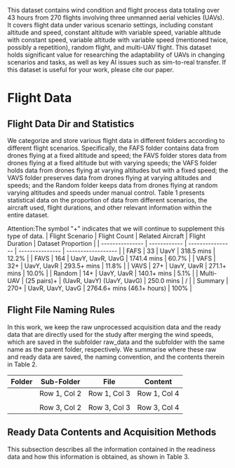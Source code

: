 This dataset contains wind condition and flight process data totaling over 43 hours from 270 flights involving three unmanned aerial vehicles (UAVs). It covers flight data under various scenario settings, including constant altitude and speed, constant altitude with variable speed, variable altitude with constant speed, variable altitude with variable speed (mentioned twice, possibly a repetition), random flight, and multi-UAV flight. This dataset holds significant value for researching the adaptability of UAVs in changing scenarios and tasks, as well as key AI issues such as sim-to-real transfer. If this dataset is useful for your work, please cite our paper.

# Flight Data
## Flight Data Dir and Statistics
We categorize and store various flight data in different folders according to different flight scenarios. Specifically, the FAFS folder contains data from drones flying at a fixed altitude and speed; the FAVS folder stores data from drones flying at a fixed altitude but with varying speeds; the VAFS folder holds data from drones flying at varying altitudes but with a fixed speed; the VAVS folder preserves data from drones flying at varying altitudes and speeds; and the Random folder keeps data from drones flying at random varying altitudes and speeds under manual control. Table 1 presents statistical data on the proportion of data from different scenarios, the aircraft used, flight durations, and other relevant information within the entire dataset.

Attention:The symbol "+" indicates that we will continue to supplement this type of data.
| Flight Scenario | Flight Count | Related Aircraft | Flight Duration | Dataset Proportion |
| --------------- | ------------ | ---------------- | --------------- | ------------------ |
| FAFS            | 33           | UavY             | 318.5 mins      | 12.2%            |
| FAVS            | 164          | UavY, UavR, UavG | 1741.4 mins     | 60.7%             |
| VAFS            | 32+          | UavY, UavR       | 293.5+ mins      | 11.8%              |
| VAVS            | 27+          | UavY, UavR       | 271.1+ mins      | 10.0%             |
| Random          | 14+          | UavY, UavR       | 140.1+ mins      | 5.1%               |
| Multi-UAV       | (25 pairs)+  | (UavR, UavY) (UavY, UavG) | 250.0 mins    | /                |
| Summary         | 270+         | UavR, UavY, UavG | 2764.6+ mins (46.1+ hours) | 100%             |
## Flight File Naming Rules
In this work, we keep the raw unprocessed acquisition data and the ready data that are directly used for the study after merging the wind speeds, which are saved in the subfolder raw_data and the subfolder with the same name as the parent folder, respectively. We summarise where these raw and ready data are saved, the naming convention, and the contents therein in Table 2.

| Folder       | Sub-Folder | File | Content |
|----------------|----------|----------|----------|
| | Row 1, Col 2 | Row 1, Col 3 | Row 1, Col 4 |
|     |          |          |          |
|                | Row 3, Col 2 | Row 3, Col 3 | Row 3, Col 4 |
## Ready Data Contents and Acquisition Methods
This subsection describes all the information contained in the readiness data and how this information is obtained, as shown in Table 3.
